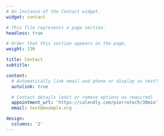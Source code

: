 ```yaml
---
# An instance of the Contact widget.
widget: contact

# This file represents a page section.
headless: true

# Order that this section appears on the page.
weight: 130

title: Contact
subtitle:

content:
  # Automatically link email and phone or display as text?
  autolink: true

  # Contact details (edit or remove options as required)
  appointment_url: 'https://calendly.com/pierrotech/30min'
  email: test@example.org

design:
  columns: '2'
---
```

